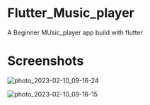 # Flutter_Music_player
A Beginner MUsic_player app build with flutter
# Screenshots

![photo_2023-02-10_09-16-24](https://user-images.githubusercontent.com/59518674/217995692-15ecc695-1688-479d-a0dd-f7feb51f890a.jpg)

![photo_2023-02-10_09-16-15](https://user-images.githubusercontent.com/59518674/217995708-45b4bd62-9847-4118-880c-a26406544c05.jpg)
